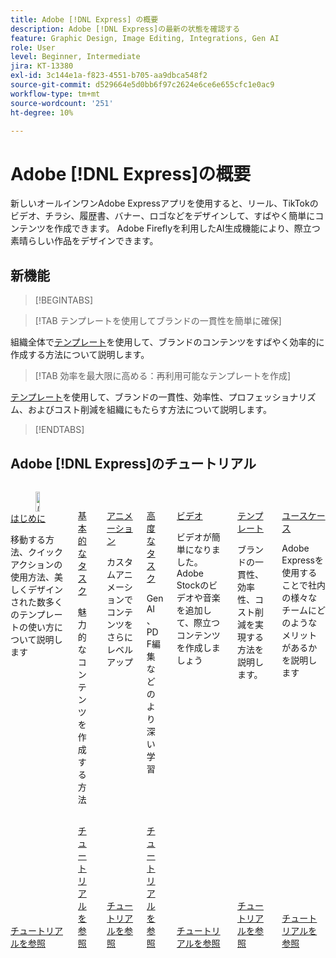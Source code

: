 ```yaml
---
title: Adobe [!DNL Express] の概要
description: Adobe [!DNL Express]の最新の状態を確認する
feature: Graphic Design, Image Editing, Integrations, Gen AI
role: User
level: Beginner, Intermediate
jira: KT-13380
exl-id: 3c144e1a-f823-4551-b705-aa9dbca548f2
source-git-commit: d529664e5d0bb6f97c2624e6ce6e655cfc1e0ac9
workflow-type: tm+mt
source-wordcount: '251'
ht-degree: 10%

---
```


# Adobe [!DNL Express]の概要

新しいオールインワンAdobe Expressアプリを使用すると、リール、TikTokのビデオ、チラシ、履歴書、バナー、ロゴなどをデザインして、すばやく簡単にコンテンツを作成できます。 Adobe Fireflyを利用したAI生成機能により、際立つ素晴らしい作品をデザインできます。

## 新機能

>[!BEGINTABS]

>[!TAB テンプレートを使用してブランドの一貫性を簡単に確保]

組織全体で[テンプレート](use-templates.md)を使用して、ブランドのコンテンツをすばやく効率的に作成する方法について説明します。

>[!TAB 効率を最大限に高める：再利用可能なテンプレートを作成]

[テンプレート](create-templates.md)を使用して、ブランドの一貫性、効率性、プロフェッショナリズム、およびコスト削減を組織にもたらす方法について説明します。

>[!ENDTABS]

## Adobe [!DNL Express]のチュートリアル

<!-- COMMENT -->
<!-- CARDS

* https://experienceleague.adobe.com/ja/docs/creative-cloud-enterprise-learn/cce-learning-hub/expressoverview/expresshowto/overview-express-how-to#getting-started
  {target = _self}
  {title = Getting started}
  {description = Learn how to navigate, use Quick actions, and explore thousands of professionally designed templates}
  {image = https://experienceleague.adobe.com/ja/docs/creative-cloud-enterprise-learn/cce-learning-hub/expressoverview/media_1931f3f4ac79ea58a02023597b968a59c73086f91.png?width=400&format=webply&optimize=medium}
  {cta = Browse tutorials}
* https://experienceleague.adobe.com/ja/docs/creative-cloud-enterprise-learn/cce-learning-hub/expressoverview/expresshowto/overview-express-how-to#basic-tasks
  {target = _self}
  {title = Basic tasks}
  {description = Learn how to make content that really stands out}
  {image = https://experienceleague.adobe.com/ja/docs/creative-cloud-enterprise-learn/cce-learning-hub/expressoverview/media_15cf8f0d1a7756e41a06cfd9c0c469e0301b1a58f.png?width=400&format=webply&optimize=medium}
  {cta = Browse tutorials}
* https://experienceleague.adobe.com/ja/docs/creative-cloud-enterprise-learn/cce-learning-hub/expressoverview/expresshowto/overview-express-how-to#animation
  {target = _self}
  {title = Animation}
  {description = Take your content to the next level with custom animations}
  {image = https://experienceleague.adobe.com/ja/docs/creative-cloud-enterprise-learn/cce-learning-hub/expressoverview/media_1a693e4a61f73529a4dd9febe4d323f68896708b1.png?width=400&format=webply&optimize=medium}
  {cta = Browse tutorials}
* https://experienceleague.adobe.com/ja/docs/creative-cloud-enterprise-learn/cce-learning-hub/expressoverview/expresshowto/overview-express-how-to#advanced-tasks
  {target = _self}
  {title = Advanced tasks}
  {description = Dive deeper into Gen AI, PDF editing, and more}
  {image = https://experienceleague.adobe.com/ja/docs/creative-cloud-enterprise-learn/cce-learning-hub/expressoverview/media_113c07a6e630639c6f64ca07cc60414d1ccf56275.png?width=400&format=webply&optimize=medium}
  {cta = Browse tutorials}
* https://experienceleague.adobe.com/ja/docs/creative-cloud-enterprise-learn/cce-learning-hub/expressoverview/expresshowto/overview-express-how-to#video
  {target = _self}
  {title = Video}
  {description = Video made easy. Add Adobe Stock videos and music for content that really stands out}
  {image = https://experienceleague.adobe.com/ja/docs/creative-cloud-enterprise-learn/cce-learning-hub/expressoverview/media_130da8dfc5fdde71219cabb873d95e84e3d0cbc03.png?width=400&format=webply&optimize=medium}
  {cta = Browse tutorials}
* https://experienceleague.adobe.com/ja/docs/creative-cloud-enterprise-learn/cce-learning-hub/expressoverview/expresshowto/overview-express-how-to#templates
  {target = _self}
  {title = Templates}
  {description = Learn how bring brand consistency, efficiency, and cost savings to your organization}
  {image = https://experienceleague.adobe.com/ja/docs/creative-cloud-enterprise-learn/cce-learning-hub/expressoverview/media_1493c9be9ea581855e841c9b9d5479977f4df8cab.png?width=400&format=webply&optimize=medium}
  {cta = Browse tutorials}
* https://experienceleague.adobe.com/ja/docs/creative-cloud-enterprise-learn/cce-learning-hub/expressoverview/expressusecase/overview-express-use-case-tutorials
  {target = _self}
  {title = Use cases}
  {description = Learn how different teams within your organization can benefit from using Adobe Express}
  {https://experienceleague.adobe.com/ja/docs/creative-cloud-enterprise-learn/cce-learning-hub/expressoverview/media_1bf41d6490283a6dd13de00d05c2860c9b389a3fe.png?width=400&format=webply&optimize=medium}
  {cta = Browse tutorials}
  
-->
<!-- END CARDS -->
<!-- END COMMENT -->

<!-- START CARDS HTML - DO NOT MODIFY BY HAND -->
<div class="columns">
    <div class="column is-half-tablet is-half-desktop is-one-third-widescreen" aria-label="Getting started">
        <div class="card" style="height: 100%; display: flex; flex-direction: column; height: 100%;">
            <div class="card-image">
                <figure class="image x-is-16by9">
                    <a href="https://experienceleague.adobe.com/ja/docs/creative-cloud-enterprise-learn/cce-learning-hub/expressoverview/expresshowto/overview-express-how-to#getting-started" title="はじめに" target="_self" rel="referrer">
                        <img class="is-bordered-r-small" src="https://experienceleague.adobe.com/ja/docs/creative-cloud-enterprise-learn/cce-learning-hub/expressoverview/media_1931f3f4ac79ea58a02023597b968a59c73086f91.png?width=400&format=webply&optimize=medium" alt="はじめに"
                             style="width: 100%; aspect-ratio: 16 / 9; object-fit: cover; overflow: hidden; display: block; margin: auto;">
                    </a>
                </figure>
            </div>
            <div class="card-content is-padded-small" style="display: flex; flex-direction: column; flex-grow: 1; justify-content: space-between;">
                <div class="top-card-content">
                    <p class="headline is-size-6 has-text-weight-bold">
                        <a href="https://experienceleague.adobe.com/ja/docs/creative-cloud-enterprise-learn/cce-learning-hub/expressoverview/expresshowto/overview-express-how-to#getting-started" target="_self" rel="referrer" title="はじめに">はじめに</a>
                    </p>
                    <p class="is-size-6">移動する方法、クイックアクションの使用方法、美しくデザインされた数多くのテンプレートの使い方について説明します</p>
                </div>
                <a href="https://experienceleague.adobe.com/ja/docs/creative-cloud-enterprise-learn/cce-learning-hub/expressoverview/expresshowto/overview-express-how-to#getting-started" target="_self" rel="referrer" class="spectrum-Button spectrum-Button--outline spectrum-Button--primary spectrum-Button--sizeM" style="align-self: flex-start; margin-top: 1rem;">
                    <span class="spectrum-Button-label has-no-wrap has-text-weight-bold">チュートリアルを参照</span>
                </a>
            </div>
        </div>
    </div>
    <div class="column is-half-tablet is-half-desktop is-one-third-widescreen" aria-label="Basic tasks">
        <div class="card" style="height: 100%; display: flex; flex-direction: column; height: 100%;">
            <div class="card-image">
                <figure class="image x-is-16by9">
                    <a href="https://experienceleague.adobe.com/ja/docs/creative-cloud-enterprise-learn/cce-learning-hub/expressoverview/expresshowto/overview-express-how-to#basic-tasks" title="基本的なタスク" target="_self" rel="referrer">
                        <img class="is-bordered-r-small" src="https://experienceleague.adobe.com/ja/docs/creative-cloud-enterprise-learn/cce-learning-hub/expressoverview/media_15cf8f0d1a7756e41a06cfd9c0c469e0301b1a58f.png?width=400&format=webply&optimize=medium" alt="基本的なタスク"
                             style="width: 100%; aspect-ratio: 16 / 9; object-fit: cover; overflow: hidden; display: block; margin: auto;">
                    </a>
                </figure>
            </div>
            <div class="card-content is-padded-small" style="display: flex; flex-direction: column; flex-grow: 1; justify-content: space-between;">
                <div class="top-card-content">
                    <p class="headline is-size-6 has-text-weight-bold">
                        <a href="https://experienceleague.adobe.com/ja/docs/creative-cloud-enterprise-learn/cce-learning-hub/expressoverview/expresshowto/overview-express-how-to#basic-tasks" target="_self" rel="referrer" title="基本的なタスク">基本的なタスク</a>
                    </p>
                    <p class="is-size-6">魅力的なコンテンツを作成する方法</p>
                </div>
                <a href="https://experienceleague.adobe.com/ja/docs/creative-cloud-enterprise-learn/cce-learning-hub/expressoverview/expresshowto/overview-express-how-to#basic-tasks" target="_self" rel="referrer" class="spectrum-Button spectrum-Button--outline spectrum-Button--primary spectrum-Button--sizeM" style="align-self: flex-start; margin-top: 1rem;">
                    <span class="spectrum-Button-label has-no-wrap has-text-weight-bold">チュートリアルを参照</span>
                </a>
            </div>
        </div>
    </div>
    <div class="column is-half-tablet is-half-desktop is-one-third-widescreen" aria-label="Animation">
        <div class="card" style="height: 100%; display: flex; flex-direction: column; height: 100%;">
            <div class="card-image">
                <figure class="image x-is-16by9">
                    <a href="https://experienceleague.adobe.com/ja/docs/creative-cloud-enterprise-learn/cce-learning-hub/expressoverview/expresshowto/overview-express-how-to#animation" title="アニメーション" target="_self" rel="referrer">
                        <img class="is-bordered-r-small" src="https://experienceleague.adobe.com/ja/docs/creative-cloud-enterprise-learn/cce-learning-hub/expressoverview/media_1a693e4a61f73529a4dd9febe4d323f68896708b1.png?width=400&format=webply&optimize=medium" alt="アニメーション"
                             style="width: 100%; aspect-ratio: 16 / 9; object-fit: cover; overflow: hidden; display: block; margin: auto;">
                    </a>
                </figure>
            </div>
            <div class="card-content is-padded-small" style="display: flex; flex-direction: column; flex-grow: 1; justify-content: space-between;">
                <div class="top-card-content">
                    <p class="headline is-size-6 has-text-weight-bold">
                        <a href="https://experienceleague.adobe.com/ja/docs/creative-cloud-enterprise-learn/cce-learning-hub/expressoverview/expresshowto/overview-express-how-to#animation" target="_self" rel="referrer" title="アニメーション">アニメーション</a>
                    </p>
                    <p class="is-size-6">カスタムアニメーションでコンテンツをさらにレベルアップ</p>
                </div>
                <a href="https://experienceleague.adobe.com/ja/docs/creative-cloud-enterprise-learn/cce-learning-hub/expressoverview/expresshowto/overview-express-how-to#animation" target="_self" rel="referrer" class="spectrum-Button spectrum-Button--outline spectrum-Button--primary spectrum-Button--sizeM" style="align-self: flex-start; margin-top: 1rem;">
                    <span class="spectrum-Button-label has-no-wrap has-text-weight-bold">チュートリアルを参照</span>
                </a>
            </div>
        </div>
    </div>
    <div class="column is-half-tablet is-half-desktop is-one-third-widescreen" aria-label="Advanced tasks">
        <div class="card" style="height: 100%; display: flex; flex-direction: column; height: 100%;">
            <div class="card-image">
                <figure class="image x-is-16by9">
                    <a href="https://experienceleague.adobe.com/ja/docs/creative-cloud-enterprise-learn/cce-learning-hub/expressoverview/expresshowto/overview-express-how-to#advanced-tasks" title="高度なタスク" target="_self" rel="referrer">
                        <img class="is-bordered-r-small" src="https://experienceleague.adobe.com/ja/docs/creative-cloud-enterprise-learn/cce-learning-hub/expressoverview/media_113c07a6e630639c6f64ca07cc60414d1ccf56275.png?width=400&format=webply&optimize=medium" alt="高度なタスク"
                             style="width: 100%; aspect-ratio: 16 / 9; object-fit: cover; overflow: hidden; display: block; margin: auto;">
                    </a>
                </figure>
            </div>
            <div class="card-content is-padded-small" style="display: flex; flex-direction: column; flex-grow: 1; justify-content: space-between;">
                <div class="top-card-content">
                    <p class="headline is-size-6 has-text-weight-bold">
                        <a href="https://experienceleague.adobe.com/ja/docs/creative-cloud-enterprise-learn/cce-learning-hub/expressoverview/expresshowto/overview-express-how-to#advanced-tasks" target="_self" rel="referrer" title="高度なタスク">高度なタスク</a>
                    </p>
                    <p class="is-size-6">Gen AI、PDF編集などのより深い学習</p>
                </div>
                <a href="https://experienceleague.adobe.com/ja/docs/creative-cloud-enterprise-learn/cce-learning-hub/expressoverview/expresshowto/overview-express-how-to#advanced-tasks" target="_self" rel="referrer" class="spectrum-Button spectrum-Button--outline spectrum-Button--primary spectrum-Button--sizeM" style="align-self: flex-start; margin-top: 1rem;">
                    <span class="spectrum-Button-label has-no-wrap has-text-weight-bold">チュートリアルを参照</span>
                </a>
            </div>
        </div>
    </div>
    <div class="column is-half-tablet is-half-desktop is-one-third-widescreen" aria-label="Video">
        <div class="card" style="height: 100%; display: flex; flex-direction: column; height: 100%;">
            <div class="card-image">
                <figure class="image x-is-16by9">
                    <a href="https://experienceleague.adobe.com/ja/docs/creative-cloud-enterprise-learn/cce-learning-hub/expressoverview/expresshowto/overview-express-how-to#video" title="ビデオ" target="_self" rel="referrer">
                        <img class="is-bordered-r-small" src="https://experienceleague.adobe.com/ja/docs/creative-cloud-enterprise-learn/cce-learning-hub/expressoverview/media_130da8dfc5fdde71219cabb873d95e84e3d0cbc03.png?width=400&format=webply&optimize=medium" alt="ビデオ"
                             style="width: 100%; aspect-ratio: 16 / 9; object-fit: cover; overflow: hidden; display: block; margin: auto;">
                    </a>
                </figure>
            </div>
            <div class="card-content is-padded-small" style="display: flex; flex-direction: column; flex-grow: 1; justify-content: space-between;">
                <div class="top-card-content">
                    <p class="headline is-size-6 has-text-weight-bold">
                        <a href="https://experienceleague.adobe.com/ja/docs/creative-cloud-enterprise-learn/cce-learning-hub/expressoverview/expresshowto/overview-express-how-to#video" target="_self" rel="referrer" title="ビデオ">ビデオ</a>
                    </p>
                    <p class="is-size-6">ビデオが簡単になりました。 Adobe Stockのビデオや音楽を追加して、際立つコンテンツを作成しましょう</p>
                </div>
                <a href="https://experienceleague.adobe.com/ja/docs/creative-cloud-enterprise-learn/cce-learning-hub/expressoverview/expresshowto/overview-express-how-to#video" target="_self" rel="referrer" class="spectrum-Button spectrum-Button--outline spectrum-Button--primary spectrum-Button--sizeM" style="align-self: flex-start; margin-top: 1rem;">
                    <span class="spectrum-Button-label has-no-wrap has-text-weight-bold">チュートリアルを参照</span>
                </a>
            </div>
        </div>
    </div>
    <div class="column is-half-tablet is-half-desktop is-one-third-widescreen" aria-label="Templates">
        <div class="card" style="height: 100%; display: flex; flex-direction: column; height: 100%;">
            <div class="card-image">
                <figure class="image x-is-16by9">
                    <a href="https://experienceleague.adobe.com/ja/docs/creative-cloud-enterprise-learn/cce-learning-hub/expressoverview/expresshowto/overview-express-how-to#templates" title="テンプレート" target="_self" rel="referrer">
                        <img class="is-bordered-r-small" src="https://experienceleague.adobe.com/ja/docs/creative-cloud-enterprise-learn/cce-learning-hub/expressoverview/media_1493c9be9ea581855e841c9b9d5479977f4df8cab.png?width=400&format=webply&optimize=medium" alt="テンプレート"
                             style="width: 100%; aspect-ratio: 16 / 9; object-fit: cover; overflow: hidden; display: block; margin: auto;">
                    </a>
                </figure>
            </div>
            <div class="card-content is-padded-small" style="display: flex; flex-direction: column; flex-grow: 1; justify-content: space-between;">
                <div class="top-card-content">
                    <p class="headline is-size-6 has-text-weight-bold">
                        <a href="https://experienceleague.adobe.com/ja/docs/creative-cloud-enterprise-learn/cce-learning-hub/expressoverview/expresshowto/overview-express-how-to#templates" target="_self" rel="referrer" title="テンプレート">テンプレート</a>
                    </p>
                    <p class="is-size-6">ブランドの一貫性、効率性、コスト削減を実現する方法を説明します。</p>
                </div>
                <a href="https://experienceleague.adobe.com/ja/docs/creative-cloud-enterprise-learn/cce-learning-hub/expressoverview/expresshowto/overview-express-how-to#templates" target="_self" rel="referrer" class="spectrum-Button spectrum-Button--outline spectrum-Button--primary spectrum-Button--sizeM" style="align-self: flex-start; margin-top: 1rem;">
                    <span class="spectrum-Button-label has-no-wrap has-text-weight-bold">チュートリアルを参照</span>
                </a>
            </div>
        </div>
    </div>
    <div class="column is-half-tablet is-half-desktop is-one-third-widescreen" aria-label="Use cases">
        <div class="card" style="height: 100%; display: flex; flex-direction: column; height: 100%;">
            <div class="card-image">
                <figure class="image x-is-16by9">
                    <a href="https://experienceleague.adobe.com/ja/docs/creative-cloud-enterprise-learn/cce-learning-hub/expressoverview/expressusecase/overview-express-use-case-tutorials" title="活用例" target="_self" rel="referrer">
                        <img class="is-bordered-r-small" src="https://experienceleague.adobe.com/ja/docs/creative-cloud-enterprise-learn/cce-learning-hub/expressoverview/expressusecase/overview-express-use-case-tutorials./media_1c09c87fff32e8ed0ffe00c509b216e6dd8f44206.png?width=400&format=png&optimize=medium" alt="活用例"
                             style="width: 100%; aspect-ratio: 16 / 9; object-fit: cover; overflow: hidden; display: block; margin: auto;">
                    </a>
                </figure>
            </div>
            <div class="card-content is-padded-small" style="display: flex; flex-direction: column; flex-grow: 1; justify-content: space-between;">
                <div class="top-card-content">
                    <p class="headline is-size-6 has-text-weight-bold">
                        <a href="https://experienceleague.adobe.com/ja/docs/creative-cloud-enterprise-learn/cce-learning-hub/expressoverview/expressusecase/overview-express-use-case-tutorials" target="_self" rel="referrer" title="活用例">ユースケース</a>
                    </p>
                    <p class="is-size-6">Adobe Expressを使用することで社内の様々なチームにどのようなメリットがあるかを説明します</p>
                </div>
                <a href="https://experienceleague.adobe.com/ja/docs/creative-cloud-enterprise-learn/cce-learning-hub/expressoverview/expressusecase/overview-express-use-case-tutorials" target="_self" rel="referrer" class="spectrum-Button spectrum-Button--outline spectrum-Button--primary spectrum-Button--sizeM" style="align-self: flex-start; margin-top: 1rem;">
                    <span class="spectrum-Button-label has-no-wrap has-text-weight-bold">チュートリアルを参照</span>
                </a>
            </div>
        </div>
    </div>
</div>
<!-- END CARDS HTML - DO NOT MODIFY BY HAND -->